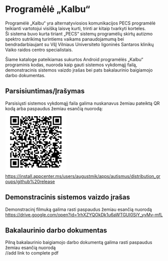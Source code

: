 # Programėlė „Kalbu“

Programėlė „Kalbu“ yra alternatyviosios komunikacijos PECS programėlė teikianti vartotojui visišką laisvę kurti, trinti ar kitaip tvarkyti korteles.  
Ši sistema buvo kurta tiriant „PECS“ sistemų programėlių skirtų autizmo spektro sutrikimą turintiems vaikams panaudojamumą bei bendradarbiaujant su VšĮ Vilniaus Universiteto ligoninės Santaros klinikų Vaiko raidos centro specialistais.  
  
Šiame kataloge pateikiamas sukurtos Android programėlės „Kalbu“ programinis kodas, nuoroda kaip gauti sistemos vykdomąjį failą, demonstracinis sistemos vaizdo įrašas bei pats bakalaurinio baigiamojo darbo dokumentas.

## Parsisiuntimas/Įrašymas

Parsisiųsti sistemos vykdomąjį faila galima nuskanavus žemiau pateiktą QR kodą arba paspaudus žemiau esančią nuorodą:
![QR Code](/downloadFromAppCenterQRCode.png)  
https://install.appcenter.ms/users/augustmik/apps/autismus/distribution_groups/github%20release

## Demonstracinis sistemos vaizdo įrašas

Demonstracinį filmuką galima rasti paspaudus žemiau esančią nuorodą  
https://drive.google.com/open?id=1rhXZYQOkDk1u6aWTGUI0SjY_yvMv-mfL

## Bakalaurinio darbo dokumentas

Pilną bakalaurinio baigiamojo darbo dokumentą galima rasti paspaudus žemiau esančią nuorodą  
//add link to complete pdf
